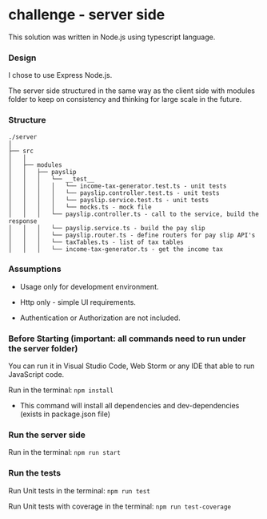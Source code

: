 # challenge - server side

This solution was written in Node.js using typescript language.

### Design

I chose to use Express Node.js.

The server side structured in the same way as the client side with modules folder to keep on consistency and thinking
for large scale in the future.

### Structure
```
./server
│
├── src
│   │   
│   ├── modules
│   │   ├── payslip
│   │   │   └── __test__
│   │   │   │   └── income-tax-generator.test.ts - unit tests
│   │   │   │   └── payslip.controller.test.ts - unit tests
│   │   │   │   └── payslip.service.test.ts - unit tests
│   │   │   │   └── mocks.ts - mock file
│   │   │   └── payslip.controller.ts - call to the service, build the response
│   │   │   └── payslip.service.ts - build the pay slip
│   │   │   └── payslip.router.ts - define routers for pay slip API's
│   │   │   └── taxTables.ts - list of tax tables 
│   │   │   └── income-tax-generator.ts - get the income tax 
```

### Assumptions

* Usage only for development environment.

* Http only - simple UI requirements.

* Authentication or Authorization are not included.

### Before Starting (important: all commands need to run under the server folder)

You can run it in Visual Studio Code, Web Storm or any IDE that able to run JavaScript code.

Run in the terminal: `npm install`

* This command will install all dependencies and dev-dependencies (exists in package.json file)

### Run the server side

Run in the terminal: `npm run start`

### Run the tests

Run Unit tests in the terminal: `npm run test`

Run Unit tests with coverage in the terminal: `npm run test-coverage`